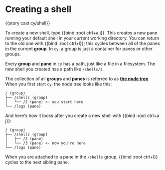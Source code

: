 # Creating a shell

{{story cast cy/shell}}

To create a new shell, type {{bind :root ctrl+a j}}. This creates a new pane running your default shell in your current working directory. You can return to the old one with {{bind :root ctrl+l}}; this cycles between all of the panes in the current **group**. In `cy`, a group is just a container for panes or other groups.

Every **group** and **pane** in `cy` has a path, just like a file in a filesystem. The new shell you created has a path like `/shells/3`.

The collection of all **groups** and **panes** is referred to as [**the node tree**](../groups-and-panes.md). When you first start `cy`, the node tree looks like this:

```
/ (group)
├── /shells (group)
│   └── /2 (pane) <- you start here
└── /logs (pane)
```

And here's how it looks after you create a new shell with {{bind :root ctrl+a j}}:

```
/ (group)
├── /shells (group)
│   ├── /2 (pane)
│   └── /3 (pane) <- now you're here
└── /logs (pane)
```

When you are attached to a pane in the `/shells` group, {{bind :root ctrl+l}} cycles to the next sibling pane.
